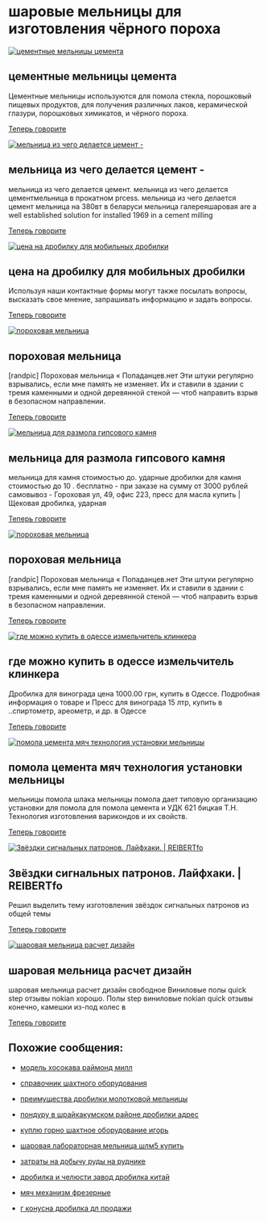 # шаровые мельницы для изготовления чёрного пороха
<a href="https://ru.ecuriezuff.be/products/" target="_blank">![цементные мельницы цемента](https://github.com/millmachine/images/raw/main/593.jpg)</a>
## цементные мельницы цемента
Цементные мельницы используются для помола стекла, порошковый пищевых продуктов, для получения различных лаков, керамической глазури, порошковых химикатов, и чёрного пороха.
<a href="https://ru.ecuriezuff.be/products/" target="_blank">Теперь говорите</a>
<a href="https://ru.ecuriezuff.be/products/" target="_blank">![мельница из чего делается цемент - ](https://github.com/millmachine/images/raw/main/304.jpg)</a>
## мельница из чего делается цемент - 
мельница из чего делается цемент. мельница из чего делается цементмельница в прокатном prcess. мельница из чего делается цемент мельница на 380вт в беларуси мельница галереяшаровая are a well established solution for installed 1969 in a cement milling 
<a href="https://ru.ecuriezuff.be/products/" target="_blank">Теперь говорите</a>
<a href="https://ru.ecuriezuff.be/products/" target="_blank">![цена на дробилку для мобильных дробилки](https://github.com/millmachine/images/raw/main/32.jpg)</a>
## цена на дробилку для мобильных дробилки
Используя наши контактные формы могут также посылать вопросы, высказать свое мнение, запрашивать информацию и задать вопросы.
<a href="https://ru.ecuriezuff.be/products/" target="_blank">Теперь говорите</a>
<a href="https://ru.ecuriezuff.be/products/" target="_blank">![пороховая мельница](https://github.com/millmachine/images/raw/main/105.jpg)</a>
## пороховая мельница
[randpic] Пороховая мельница « Попаданцев.нет Эти штуки регулярно взрывались, если мне память не изменяет. Их и ставили в здании с тремя каменными и одной деревянной стеной — чтоб направить взрыв в безопасном направлении.
<a href="https://ru.ecuriezuff.be/products/" target="_blank">Теперь говорите</a>
<a href="https://ru.ecuriezuff.be/products/" target="_blank">![мельница для размола гипсового камня](https://github.com/millmachine/images/raw/main/741.jpg)</a>
## мельница для размола гипсового камня
мельница для камня стоимостью до. ударные дробилки для камня стоимостью до 10 . бесплатно - при заказе на сумму от 3000 рублей самовывоз - Гороховая ул, 49, офис 223, пресс для масла купить | Щековая дробилка, ударная 
<a href="https://ru.ecuriezuff.be/products/" target="_blank">Теперь говорите</a>
<a href="https://ru.ecuriezuff.be/products/" target="_blank">![пороховая мельница](https://github.com/millmachine/images/raw/main/181.jpg)</a>
## пороховая мельница
[randpic] Пороховая мельница « Попаданцев.нет Эти штуки регулярно взрывались, если мне память не изменяет. Их и ставили в здании с тремя каменными и одной деревянной стеной — чтоб направить взрыв в безопасном направлении.
<a href="https://ru.ecuriezuff.be/products/" target="_blank">Теперь говорите</a>
<a href="https://ru.ecuriezuff.be/products/" target="_blank">![где можно купить в одессе измельчитель клинкера](https://github.com/millmachine/images/raw/main/186.jpg)</a>
## где можно купить в одессе измельчитель клинкера
Дробилка для винограда цена 1000.00 грн, купить в Одессе. Подробная информация о товаре и  Пресс для винограда 15 лтр, купить в ..спиртометр, ареометр, и др. в Одессе 
<a href="https://ru.ecuriezuff.be/products/" target="_blank">Теперь говорите</a>
<a href="https://ru.ecuriezuff.be/products/" target="_blank">![помола цемента мяч технология установки мельницы ](https://github.com/millmachine/images/raw/main/604.jpg)</a>
## помола цемента мяч технология установки мельницы 
мельницы помола шлака мельницы помола дает типовую организацию установки для помола для помола цемента и УДК 621 бицкая Т.Н. Технология изготовления варикондов и их свойств.
<a href="https://ru.ecuriezuff.be/products/" target="_blank">Теперь говорите</a>
<a href="https://ru.ecuriezuff.be/products/" target="_blank">![Звёздки сигнальных патронов. Лайфхаки. | REIBERTfo](https://github.com/millmachine/images/raw/main/222.jpg)</a>
## Звёздки сигнальных патронов. Лайфхаки. | REIBERTfo
Решил выделить тему изготовления звёздок сигнальных патронов из общей темы
<a href="https://ru.ecuriezuff.be/products/" target="_blank">Теперь говорите</a>
<a href="https://ru.ecuriezuff.be/products/" target="_blank">![шаровая мельница расчет дизайн](https://github.com/millmachine/images/raw/main/474.jpg)</a>
## шаровая мельница расчет дизайн
шаровая мельница расчет дизайн свободное Виниловые полы quick step отзывы nokian хорошо. Полы step виниловые nokian quick отзывы конечно, камешки из-под колес в
<a href="https://ru.ecuriezuff.be/products/" target="_blank">Теперь говорите</a>
## Похожие сообщения:
* [модель хосокава раймонд милл](%D0%BC%D0%BE%D0%B4%D0%B5%D0%BB%D1%8C%20%D1%85%D0%BE%D1%81%D0%BE%D0%BA%D0%B0%D0%B2%D0%B0%20%D1%80%D0%B0%D0%B9%D0%BC%D0%BE%D0%BD%D0%B4%20%D0%BC%D0%B8%D0%BB%D0%BB.md)
* [справочник шахтного оборудования](%D1%81%D0%BF%D1%80%D0%B0%D0%B2%D0%BE%D1%87%D0%BD%D0%B8%D0%BA%20%D1%88%D0%B0%D1%85%D1%82%D0%BD%D0%BE%D0%B3%D0%BE%20%D0%BE%D0%B1%D0%BE%D1%80%D1%83%D0%B4%D0%BE%D0%B2%D0%B0%D0%BD%D0%B8%D1%8F.md)
* [преимущества дробилки молотковой мельницы](%D0%BF%D1%80%D0%B5%D0%B8%D0%BC%D1%83%D1%89%D0%B5%D1%81%D1%82%D0%B2%D0%B0%20%D0%B4%D1%80%D0%BE%D0%B1%D0%B8%D0%BB%D0%BA%D0%B8%20%D0%BC%D0%BE%D0%BB%D0%BE%D1%82%D0%BA%D0%BE%D0%B2%D0%BE%D0%B9%20%D0%BC%D0%B5%D0%BB%D1%8C%D0%BD%D0%B8%D1%86%D1%8B.md)
* [пондуру в шрайкакумском районе дробилки адрес](%D0%BF%D0%BE%D0%BD%D0%B4%D1%83%D1%80%D1%83%20%D0%B2%20%D1%88%D1%80%D0%B0%D0%B9%D0%BA%D0%B0%D0%BA%D1%83%D0%BC%D1%81%D0%BA%D0%BE%D0%BC%20%D1%80%D0%B0%D0%B9%D0%BE%D0%BD%D0%B5%20%D0%B4%D1%80%D0%BE%D0%B1%D0%B8%D0%BB%D0%BA%D0%B8%20%D0%B0%D0%B4%D1%80%D0%B5%D1%81.md)
* [куплю горно шахтное оборудование игорь](%D0%BA%D1%83%D0%BF%D0%BB%D1%8E%20%D0%B3%D0%BE%D1%80%D0%BD%D0%BE%20%D1%88%D0%B0%D1%85%D1%82%D0%BD%D0%BE%D0%B5%20%D0%BE%D0%B1%D0%BE%D1%80%D1%83%D0%B4%D0%BE%D0%B2%D0%B0%D0%BD%D0%B8%D0%B5%20%D0%B8%D0%B3%D0%BE%D1%80%D1%8C.md)
* [шаровая лабораторная мельница шлм5 купить](%D1%88%D0%B0%D1%80%D0%BE%D0%B2%D0%B0%D1%8F%20%D0%BB%D0%B0%D0%B1%D0%BE%D1%80%D0%B0%D1%82%D0%BE%D1%80%D0%BD%D0%B0%D1%8F%20%D0%BC%D0%B5%D0%BB%D1%8C%D0%BD%D0%B8%D1%86%D0%B0%20%D1%88%D0%BB%D0%BC5%20%D0%BA%D1%83%D0%BF%D0%B8%D1%82%D1%8C.md)
* [затраты на добычу руды на руднике](%D0%B7%D0%B0%D1%82%D1%80%D0%B0%D1%82%D1%8B%20%D0%BD%D0%B0%20%D0%B4%D0%BE%D0%B1%D1%8B%D1%87%D1%83%20%D1%80%D1%83%D0%B4%D1%8B%20%D0%BD%D0%B0%20%D1%80%D1%83%D0%B4%D0%BD%D0%B8%D0%BA%D0%B5.md)
* [дробилка и челюсти завод дробилка китай](%D0%B4%D1%80%D0%BE%D0%B1%D0%B8%D0%BB%D0%BA%D0%B0%20%D0%B8%20%D1%87%D0%B5%D0%BB%D1%8E%D1%81%D1%82%D0%B8%20%D0%B7%D0%B0%D0%B2%D0%BE%D0%B4%20%D0%B4%D1%80%D0%BE%D0%B1%D0%B8%D0%BB%D0%BA%D0%B0%20%D0%BA%D0%B8%D1%82%D0%B0%D0%B9.md)
* [мяч механизм фрезерные](%D0%BC%D1%8F%D1%87%20%D0%BC%D0%B5%D1%85%D0%B0%D0%BD%D0%B8%D0%B7%D0%BC%20%D1%84%D1%80%D0%B5%D0%B7%D0%B5%D1%80%D0%BD%D1%8B%D0%B5.md)
* [г конусна дробилка дл продажи](%D0%B3%20%D0%BA%D0%BE%D0%BD%D1%83%D1%81%D0%BD%D0%B0%20%D0%B4%D1%80%D0%BE%D0%B1%D0%B8%D0%BB%D0%BA%D0%B0%20%D0%B4%D0%BB%20%D0%BF%D1%80%D0%BE%D0%B4%D0%B0%D0%B6%D0%B8.md)
